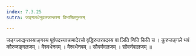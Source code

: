 ```yaml
---
index: 7.3.25
sutra: जङ्गलधेनुवलजान्तस्य विभाषितमुत्तरम्

---
```

 जङ्गलाद्यन्तस्याङ्गस्य पूर्वपदस्याचामादेरचो वृद्धिरुत्तरपदस्य वा ञिति णिति किति च । कुरुजङ्गले भवं कौरुजङ्गलजम् । वैस्वधेनवम् । वैश्वधैनवम् । सौवर्णवलजम् । सौवर्णवालजम् ॥
